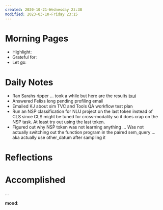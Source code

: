 ```yaml
---
created: 2020-10-21-Wednesday 23:38
modified: 2023-03-10-Friday 23:15
---
```


# Morning Pages
- Highlight:
- Grateful for:
- Let go:

# Daily Notes
- Ran Sarahs ripper ... took a while but here are the results [txui](https://txui.corp.google.com/get?cmd=%2Fcns%2Fix-d%2Fhome%2Fx-proxy-ml%2Fammarh%2Floco_wfov%2Fsorty_wfov.sstable)
- Answered Felixs long pending profiling email
- Emailed KJ about sim TVC and Tools QA workflow test plan
- Run an NSP classification for NLU project on the last token instead of CLS since CLS might be tuned for cross-modality so it does crap on the NSP task. At least try out using the last token.
- Figured out why NSP token was not learning anything ... Was not actually switching out the function program in the paired sem_query ... aka actually use other_datum after sampling it

# Reflections

# Accomplished

...

**mood:**
